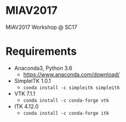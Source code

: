 # MIAV2017
MIAV2017 Workshop @ SC17

# Requirements
  * Anaconda3, Python 3.6 
    * https://www.anaconda.com/download/
  * SimpleITK 1.0.1
    * ```` conda install -c simpleitk simpleitk ````
  * VTK 7.1.1
    * ```` conda install -c conda-forge vtk ````
  * ITK 4.12.0
    * ```` conda install -c conda-forge itk ````
    
    
